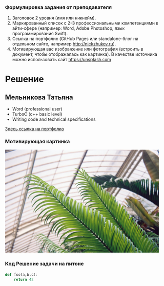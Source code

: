 ### Формулировка задания от преподавателя

1. Заголовок 2 уровня (имя или никнейм).
2. Маркированный список с 2-3 профессиональными компетенциями в айти-сфере (например: Word, Adobe Photoshop, язык программирования Swift).
3. Ссылка на портфолио (GitHub Pages или standalone-блог на отдельном сайте, например http://nickzhukov.ru).
4. Мотивирующая вас изображение или фотография (встроить в документ, чтобы отображалась как картинка). В качестве источника можно использовать сайт https://unsplash.com 

# Решение

## Мельникова Татьяна

- Word (professional user)
- TurboC (c++ basic level)
- Writing code and technical specifications

[Здесь ссылка на портфолио](https://tannia6849.github.io)

### Мотивирующая картинка

![Картинка с листочком](photo-1563482024916-100700193e48.jpg "Очень мотивирует картинка")

### Код Решение задачи на питоне

```python
def foo(a,b,c):
	return 42
```
